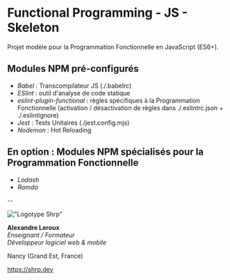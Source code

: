 # Functional Programming - JS - Skeleton

Projet modèle pour la Programmation Fonctionnelle en JavaScript (ES6+).

## Modules NPM pré-configurés

- _Babel_ : Transcompilateur JS (./.babelrc)
- _ESlint_ : outil d'analyse de code statique
- _eslint-plugin-functional_ : règles spécifiques à la Programmation Fonctionnelle (activation / désactivation de règles dans ./.eslintrc.json + ./.eslintignore)
- _Jest_ : Tests Unitaires (./jest.config.mjs)
- _Nodemon_ : Hot Reloading

## En option : Modules NPM spécialisés pour la Programmation Fonctionnelle

- _Lodash_
- _Ramda_

--

!["Logotype Shrp"](https://shrp.dev/images/shrp.png)

__Alexandre Leroux__  
_Enseignant / Formateur_  
_Développeur logiciel web & mobile_

Nancy (Grand Est, France)

<https://shrp.dev>
